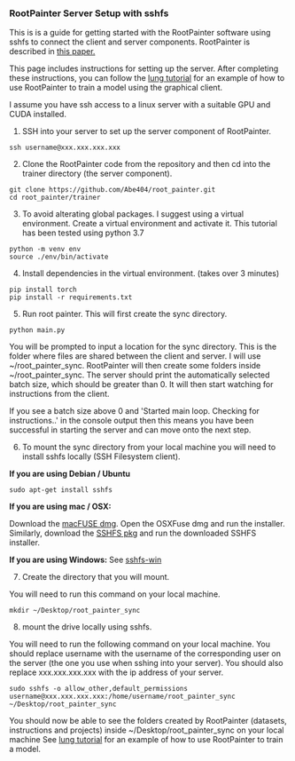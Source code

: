 ### RootPainter Server Setup with sshfs

This is is a guide for getting started with the RootPainter software
using sshfs to connect the client and server components. RootPainter is described in [this paper.](https://www.biorxiv.org/content/10.1101/2020.04.16.044461v1)

This page includes instructions for setting up the server. After completing these instructions, you can follow the [lung tutorial](../tutorials/cxr_lung.md) for an example of how to use RootPainter to train a model using the graphical client.

I assume you have ssh access to a linux server with a suitable GPU and CUDA installed.

1. SSH into your server to set up the server component of RootPainter.

```
ssh username@xxx.xxx.xxx.xxx
```

2. Clone the RootPainter code from the repository and then cd into the trainer directory (the server component).

```
git clone https://github.com/Abe404/root_painter.git
cd root_painter/trainer
```

3. To avoid alterating global packages. I suggest using a virtual environment. Create a virtual environment and activate it. This tutorial has been tested using python 3.7

```
python -m venv env
source ./env/bin/activate
```

4. Install dependencies in the virtual environment. (takes over 3 minutes)

```
pip install torch
pip install -r requirements.txt
```

5. Run root painter. This will first create the sync directory.

```
python main.py
```

You will be prompted to input a location for the sync directory. This is the folder where files are shared between the client and server. I will use ~/root_painter_sync.
RootPainter will then create some folders inside ~/root_painter_sync.
The server should print the automatically selected batch size, which should be greater than 0. It will then start watching for instructions from the client.

If you see a batch size above 0 and 'Started main loop. Checking for instructions..' in the console output then this means you have been successful in starting the server and can move onto the next step.

6. To mount the sync directory from your local machine you will need to install sshfs locally (SSH Filesystem client).

**If you are using Debian / Ubuntu**

```
sudo apt-get install sshfs
```

**If you are using mac / OSX:**

Download the [macFUSE dmg](https://github.com/osxfuse/osxfuse/releases).
Open the OSXFuse dmg and run the installer.
Similarly, download the [SSHFS pkg](http://osxfuse.github.io)
and run the downloaded SSHFS installer.

**If you are using Windows:**
See [sshfs-win](https://github.com/billziss-gh/sshfs-win)

7. Create the directory that you will mount.

You will need to run this command on your local machine.

```
mkdir ~/Desktop/root_painter_sync
```

8. mount the drive locally using sshfs.

You will need to run the following command on your local machine. You should replace username with the username of the corresponding user on the server (the one you use when sshing into your server). You should also replace xxx.xxx.xxx.xxx with the ip address of your server.

```
sudo sshfs -o allow_other,default_permissions username@xxx.xxx.xxx.xxx:/home/username/root_painter_sync ~/Desktop/root_painter_sync
```

You should now be able to see the folders created by RootPainter (datasets, instructions and projects) inside ~/Desktop/root_painter_sync on your local machine
See [lung tutorial](../tutorials/cxr_lung.md) for an example of how to use RootPainter to train a model.
